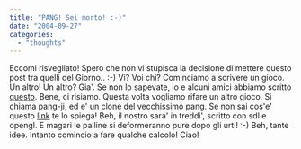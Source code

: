```yaml
---
title: "PANG! Sei morto! :-)"
date: "2004-09-27"
categories: 
  - "thoughts"
---
```


Eccomi risvegliato! Spero che non vi stupisca la decisione di mettere questo post tra quelli del Giorno.. :-) Vi? Voi chi? Cominciamo a scrivere un gioco. Un altro! Un altro? Gia'. Se non lo sapevate, io e alcuni amici abbiamo scritto [questo](http://www.nongnu.org/frozenb-ptp/). Bene, ci risiamo. Questa volta vogliamo rifare un altro gioco. Si chiama pang-ji, ed e' un clone del vecchissimo pang. Se non sai cos'e' questo [link](http://pangcorner.omegadelta.net/mame/) te lo spiega! Beh, il nostro sara' in treddi', scritto con sdl e opengl. E magari le palline si deformeranno pure dopo gli urti! :-) Beh, tante idee. Intanto comincio a fare qualche calcolo! Ciao!

